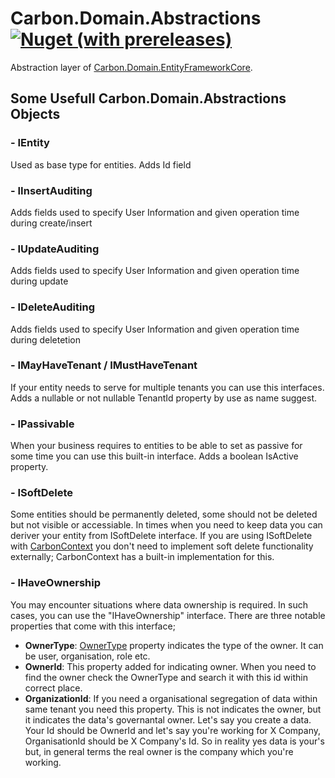 # Carbon.Domain.Abstractions [<img alt="Nuget (with prereleases)" src="https://img.shields.io/nuget/vpre/Carbon.Domain.Abstractions">](https://www.nuget.org/packages/Carbon.Domain.Abstractions)

Abstraction layer of [Carbon.Domain.EntityFrameworkCore](../Carbon.Domain.EntityFrameworkCore.Extensions/README.md).

## Some Usefull Carbon.Domain.Abstractions Objects

### - IEntity
Used as base type for entities. Adds Id field
### - IInsertAuditing
Adds fields used to specify User Information and given operation time during create/insert
### - IUpdateAuditing
Adds fields used to specify User Information and given operation time during update
### - IDeleteAuditing
Adds fields used to specify User Information and given operation time during deletetion
### - IMayHaveTenant / IMustHaveTenant
If your entity needs to serve for multiple tenants you can use this interfaces. Adds a nullable or not nullable TenantId property by use as name suggest.
### - IPassivable
When your business requires to entities to be able to set as passive for some time you can use this built-in interface. Adds a boolean IsActive property.
### - ISoftDelete
Some entities should be permanently deleted, some should not be deleted but not visible or accessiable. In times when you need to keep data you can deriver your entity from ISoftDelete interface. 
If you are using ISoftDelete with [CarbonContext](https://github.com/kocdigital/Carbon/blob/master/Carbon.Domain.EntityFrameworkCore.Extensions/Contexts/ReadWrite/CarbonContext.cs) 
you don't need to implement soft delete functionality externally; CarbonContext has a built-in implementation for this.
### - IHaveOwnership
You may encounter situations where data ownership is required. In such cases, you can use the "IHaveOwnership" interface. There are three notable properties that come with this interface;
  - **OwnerType**: [OwnerType](../Carbon.Common/OwnerType.cs) property indicates the type of the owner. It can be user, organisation, role etc.
  - **OwnerId**: This property added for indicating owner. When you need to find the owner check the OwnerType and search it with this id within correct place.
  - **OrganizationId**: If you need a organisational segregation of data within same tenant you need this property. This is not indicates the owner, but it indicates the data's governantal owner. 
Let's say you create a data. Your Id should be OwnerId and let's say you're working for X Company, OrganisationId should be X Company's Id. 
So in reality yes data is your's but, in general terms the real owner is the company which you're working.
